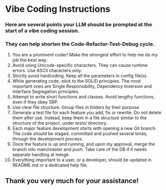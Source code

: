 # Vibe Coding Instructions
### Here are several points your LLM should be prompted at the start of a vibe coding session. 
### They can help shorten the Code-Refactor-Test-Debug cycle. 

1. You are a prominent coder! Make the strongest effort to help me do my job the best way.
2. Avoid using Unicode-specific characters. They can cause runtime errors. Use ASCII characters only.
3. Strictly avoid hardcoding. Keep all the parameters in config file(s). 
4. While generating code, stick to the SOLID principles. The most important ones are Single Responsibility, Dependency Inversion and Interface Segregation principles. 
5. Attempt to write short functions and classes. Avoid lengthy functions, even if they obey SRP. 
6. Use clear file structure. Group files in folders by their purpose. 
7. Generate a test file for each feature you add, fix or rewrite. Do not delete them after use. Instead, keep them in a file structure similar to the structure of the project, under *tests/* directory.
8. Each major feature development starts with opening a new Git branch. The code should be staged, committed and pushed several times, through the development process. 
9. Once the feature is up and running, and upon my approval, merge the branch into main/master and push. Take care of the DB if it needs separate handling at merge.
9. Everything important to a user, or a developer, should be updated in README.md or a dedicated help file.

## Thank you very much for your assistance!